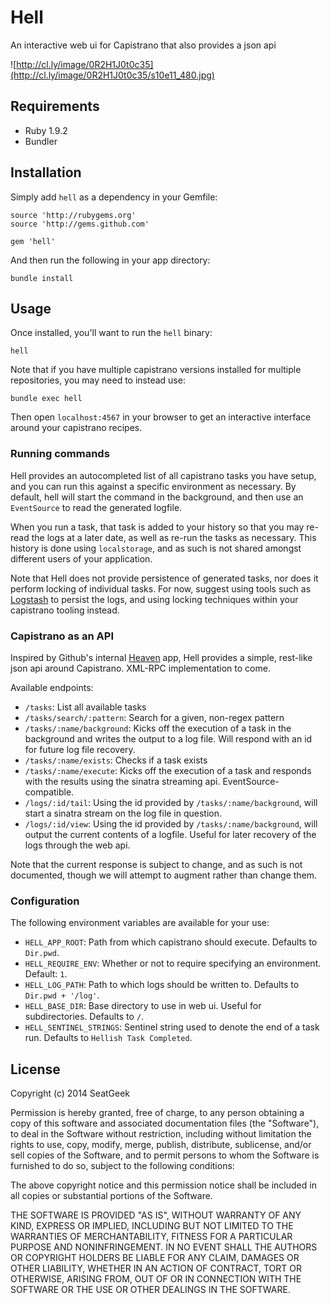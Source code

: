 # Hell

An interactive web ui for Capistrano that also provides a json api

![http://cl.ly/image/0R2H1J0t0c35](http://cl.ly/image/0R2H1J0t0c35/s10e11_480.jpg)

## Requirements

- Ruby 1.9.2
- Bundler

## Installation

Simply add `hell` as a dependency in your Gemfile:

	source 'http://rubygems.org'
	source 'http://gems.github.com'

	gem 'hell'

And then run the following in your app directory:

	bundle install

## Usage

Once installed, you'll want to run the `hell` binary:

	hell

Note that if you have multiple capistrano versions installed for multiple repositories, you may need to instead use:

	bundle exec hell

Then open `localhost:4567` in your browser to get an interactive interface around your capistrano recipes.

### Running commands

Hell provides an autocompleted list of all capistrano tasks you have setup, and you can run this against a specific environment as necessary. By default, hell will start the command in the background, and then use an `EventSource` to read the generated logfile.

When you run a task, that task is added to your history so that you may re-read the logs at a later date, as well as re-run the tasks as necessary. This history is done using `localstorage`, and as such is not shared amongst different users of your application.

Note that Hell does not provide persistence of generated tasks, nor does it perform locking of individual tasks. For now, suggest using tools such as [Logstash](http://logstash.net/) to persist the logs, and using locking techniques within your capistrano tooling instead.


### Capistrano as an API

Inspired by Github's internal [Heaven](https://github.com/blog/1241-deploying-at-github) app, Hell provides a simple, rest-like json api around Capistrano. XML-RPC implementation to come.

Available endpoints:

- `/tasks`: List all available tasks
- `/tasks/search/:pattern`: Search for a given, non-regex pattern
- `/tasks/:name/background`: Kicks off the execution of a task in the background and writes the output to a log file. Will respond with an id for future log file recovery.
- `/tasks/:name/exists`: Checks if a task exists
- `/tasks/:name/execute`: Kicks off the execution of a task and responds with the results using the sinatra streaming api. EventSource-compatible.
- `/logs/:id/tail`: Using the id provided by `/tasks/:name/background`, will start a sinatra stream on the log file in question.
- `/logs/:id/view`: Using the id provided by `/tasks/:name/background`, will output the current contents of a logfile. Useful for later recovery of the logs through the web api.

Note that the current response is subject to change, and as such is not documented, though we will attempt to augment rather than change them.

### Configuration

The following environment variables are available for your use:

- `HELL_APP_ROOT`: Path from which capistrano should execute. Defaults to `Dir.pwd`.
- `HELL_REQUIRE_ENV`: Whether or not to require specifying an environment. Default: `1`.
- `HELL_LOG_PATH`: Path to which logs should be written to. Defaults to `Dir.pwd + '/log'`.
- `HELL_BASE_DIR`: Base directory to use in web ui. Useful for subdirectories. Defaults to `/`.
- `HELL_SENTINEL_STRINGS`: Sentinel string used to denote the end of a task run. Defaults to `Hellish Task Completed`.

## License

Copyright (c) 2014 SeatGeek

Permission is hereby granted, free of charge, to any person obtaining
a copy of this software and associated documentation files (the
"Software"), to deal in the Software without restriction, including
without limitation the rights to use, copy, modify, merge, publish,
distribute, sublicense, and/or sell copies of the Software, and to
permit persons to whom the Software is furnished to do so, subject to
the following conditions:

The above copyright notice and this permission notice shall be
included in all copies or substantial portions of the Software.

THE SOFTWARE IS PROVIDED "AS IS", WITHOUT WARRANTY OF ANY KIND,
EXPRESS OR IMPLIED, INCLUDING BUT NOT LIMITED TO THE WARRANTIES OF
MERCHANTABILITY, FITNESS FOR A PARTICULAR PURPOSE AND
NONINFRINGEMENT. IN NO EVENT SHALL THE AUTHORS OR COPYRIGHT HOLDERS BE
LIABLE FOR ANY CLAIM, DAMAGES OR OTHER LIABILITY, WHETHER IN AN ACTION
OF CONTRACT, TORT OR OTHERWISE, ARISING FROM, OUT OF OR IN CONNECTION
WITH THE SOFTWARE OR THE USE OR OTHER DEALINGS IN THE SOFTWARE.
